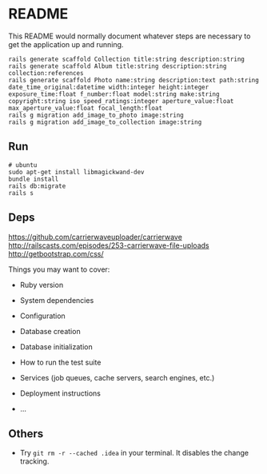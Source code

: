 # README

This README would normally document whatever steps are necessary to get the
application up and running.


```
rails generate scaffold Collection title:string description:string
rails generate scaffold Album title:string description:string collection:references
rails generate scaffold Photo name:string description:text path:string date_time_original:datetime width:integer height:integer exposure_time:float f_number:float model:string make:string copyright:string iso_speed_ratings:integer aperture_value:float max_aperture_value:float focal_length:float
rails g migration add_image_to_photo image:string
rails g migration add_image_to_collection image:string
```


## Run

```
# ubuntu
sudo apt-get install libmagickwand-dev
bundle install
rails db:migrate
rails s
```

## Deps

https://github.com/carrierwaveuploader/carrierwave
http://railscasts.com/episodes/253-carrierwave-file-uploads
http://getbootstrap.com/css/

Things you may want to cover:

* Ruby version

* System dependencies

* Configuration

* Database creation

* Database initialization

* How to run the test suite

* Services (job queues, cache servers, search engines, etc.)

* Deployment instructions

* ...

## Others

- Try `git rm -r --cached .idea` in your terminal. It disables the change tracking.

